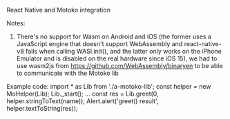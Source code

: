 React Native and Motoko integration

Notes:
1. There's no support for Wasm on Android and iOS (the former uses a JavaScript engine that doesn't support WebAssembly and react-native-v8 fails when calling WASI.init(), and the latter only works on the iPhone Emulator and is disabled on the real hardware since iOS 15), we had to use wasm2js from https://github.com/WebAssembly/binaryen to be able to communicate with the Motoko lib


Example code:
    import * as Lib from './a-motoko-lib';
    const helper = new MoHelper(Lib);
    Lib._start();
    ...
    const res = Lib.greet(0, helper.stringToText(name));
    Alert.alert('greet() result', helper.textToString(res));
